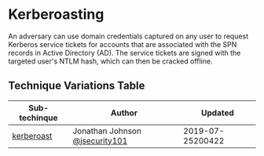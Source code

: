 # Kerberoasting

An adversary can use domain credentials captured on any user to request Kerberos service tickets for accounts that are associated with the SPN records in Active Directory (AD). The service tickets are signed with the targeted user's NTLM hash, which can then be cracked offline. 

## Technique Variations Table

| Sub-techinque | Author | Updated |
| ----------- | ------- | --------- | 
| [kerberoast](kerberoasting.md) | Jonathan Johnson [@jsecurity101](https://twitter.com/jsecurity101) | 2019-07-25200422 |